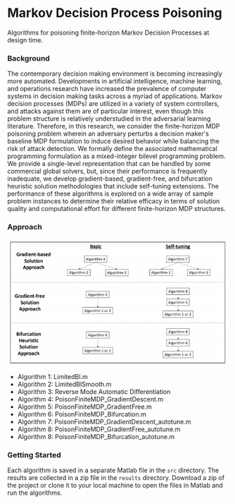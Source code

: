 # Markov Decision Process Poisoning
Algorithms for poisoning finite-horizon Markov Decision Processes at design time.

### Background
The contemporary decision making environment is becoming
increasingly more automated. Developments in artificial intelligence,
machine learning, and operations research have increased the prevalence
of computer systems in decision making tasks across a myriad of
applications. Markov decision processes (MDPs) are utilized in a variety
of system controllers, and attacks against them are of particular
interest, even though this problem structure is relatively understudied
in the adversarial learning literature. Therefore, in this research, we
consider the finite-horizon MDP poisoning problem wherein an adversary
perturbs a decision maker's baseline MDP formulation to induce desired
behavior while balancing the risk of attack detection. We formally define
the associated mathematical programming formulation as a mixed-integer
bilevel programming problem. We provide a single-level representation
that can be handled by some commercial global solvers, but, since their
performance is frequently inadequate, we develop gradient-based,
gradient-free, and bifurcation heuristic solution methodologies that
include self-tuning extensions. The performance of these algorithms is
explored on a wide array of sample problem instances to determine their
relative efficacy in terms of solution quality and computational effort
for different finite-horizon MDP structures.

### Approach
![Algorithms](docs/algorithms.png)

- Algorithm 1: LimitedBI.m
- Algorithm 2: LimitedBISmooth.m
- Algorithm 3: Reverse Mode Automatic Differentiation
- Algorithm 4: PoisonFiniteMDP_GradientDescent.m
- Algorithm 5: PoisonFiniteMDP_GradientFree.m
- Algorithm 6: PoisonFiniteMDP_Bifurcation.m
- Algorithm 7: PoisonFiniteMDP_GradientDescent_autotune.m
- Algorithm 8: PoisonFiniteMDP_GradientFree_autotune.m
- Algorithm 8: PoisonFiniteMDP_Bifurcation_autotune.m

### Getting Started
Each algorithm is saved in a separate Matlab file in the `src` directory. The results are collected in a zip file in the `results` directory. Download a zip of the project or clone it to your local machine to open the files in Matlab and run the algorithms.
